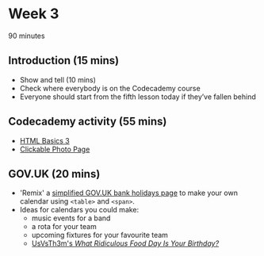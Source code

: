 # Week 3

90 minutes

## Introduction (15 mins)

- Show and tell (10 mins)
- Check where everybody is on the Codecademy course
- Everyone should start from the fifth lesson today if they’ve fallen behind

## Codecademy activity (55 mins)

- [HTML Basics 3](http://www.codecademy.com/courses/web-beginner-en-f8mcL)
- [Clickable Photo Page](http://www.codecademy.com/courses/web-beginner-en-zrZ6c)

## GOV.UK (20 mins)

- 'Remix' a [simplified GOV.UK bank holidays page](https://jordanh.makes.org/thimble/MTY1NTExMTkzNg==/govuk-calendar-template)
  to make your own calendar using `<table>` and `<span>`.
- Ideas for calendars you could make:
  - music events for a band
  - a rota for your team
  - upcoming fixtures for your favourite team
  - [UsVsTh3m's _What Ridiculous Food Day Is Your Birthday?_](http://games.usvsth3m.com/what-ridiculous-food-day-is-your-birthday/)
